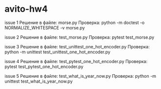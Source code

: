 # avito-hw4
issue 1
Решение в файле: morse.py
Проверка: python -m doctest -o NORMALIZE_WHITESPACE -v morse.py

issue 2
Решение в файле: test_morse.py
Проверка: pytest test_morse.py

issue 3
Решение в файле: test_unittest_one_hot_encoder.py
Проверка: python -m unittest test_unittest_one_hot_encoder.py

issue 4
Решение в файле: test_pytest_one_hot_encoder.py
Проверка: pytest test_pytest_one_hot_encoder.py

issue 5
Решение в файле: test_what_is_year_now.py
Проверка: python -m unittest test_what_is_year_now.py